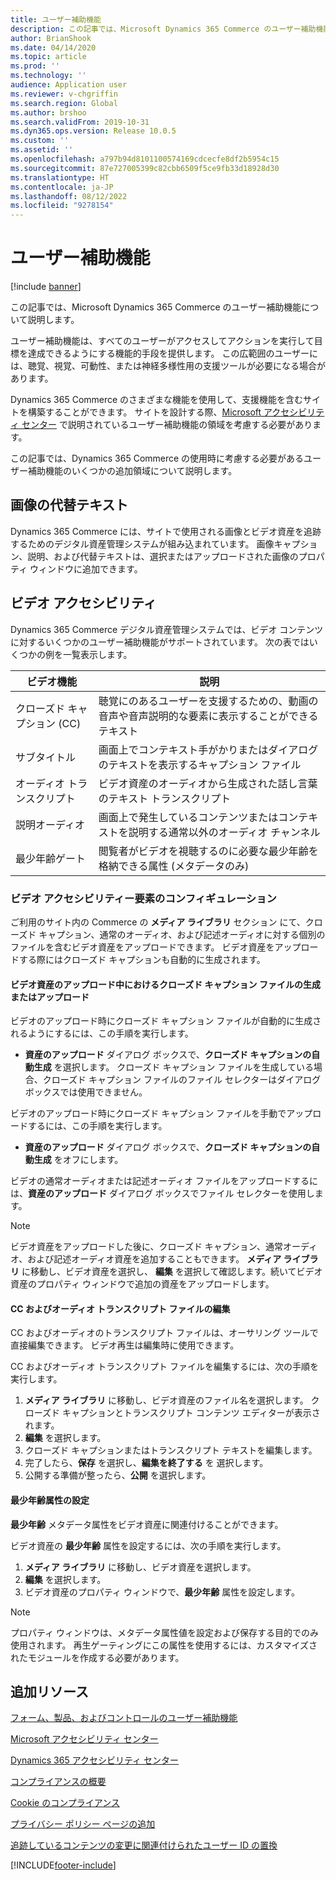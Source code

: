 ```yaml
---
title: ユーザー補助機能
description: この記事では、Microsoft Dynamics 365 Commerce のユーザー補助機能について説明します。
author: BrianShook
ms.date: 04/14/2020
ms.topic: article
ms.prod: ''
ms.technology: ''
audience: Application user
ms.reviewer: v-chgriffin
ms.search.region: Global
ms.author: brshoo
ms.search.validFrom: 2019-10-31
ms.dyn365.ops.version: Release 10.0.5
ms.custom: ''
ms.assetid: ''
ms.openlocfilehash: a797b94d8101100574169cdcecfe8df2b5954c15
ms.sourcegitcommit: 87e727005399c82cbb6509f5ce9fb33d18928d30
ms.translationtype: HT
ms.contentlocale: ja-JP
ms.lasthandoff: 08/12/2022
ms.locfileid: "9278154"
---
```

# <a name="accessibility-features-and-capabilities"></a>ユーザー補助機能

[!include [banner](includes/banner.md)]

この記事では、Microsoft Dynamics 365 Commerce のユーザー補助機能について説明します。

ユーザー補助機能は、すべてのユーザーがアクセスしてアクションを実行して目標を達成できるようにする機能的手段を提供します。 この広範囲のユーザーには、聴覚、視覚、可動性、または神経多様性用の支援ツールが必要になる場合があります。

Dynamics 365 Commerce のさまざまな機能を使用して、支援機能を含むサイトを構築することができます。 サイトを設計する際、[Microsoft アクセシビリティ センター](https://www.microsoft.com/accessibility) で説明されているユーザー補助機能の領域を考慮する必要があります。 

この記事では、Dynamics 365 Commerce の使用時に考慮する必要があるユーザー補助機能のいくつかの追加領域について説明します。

## <a name="image-alt-text"></a>画像の代替テキスト

Dynamics 365 Commerce には、サイトで使用される画像とビデオ資産を追跡するためのデジタル資産管理システムが組み込まれています。 画像キャプション、説明、および代替テキストは、選択またはアップロードされた画像のプロパティ ウィンドウに追加できます。

## <a name="video-accessibility"></a>ビデオ アクセシビリティ

Dynamics 365 Commerce デジタル資産管理システムでは、ビデオ コンテンツに対するいくつかのユーザー補助機能がサポートされています。 次の表ではいくつかの例を一覧表示します。

| ビデオ機能               | 説明 |
|-----------------------------|-------------|
| クローズド キャプション (CC)      | 聴覚にのあるユーザーを支援するための、動画の音声や音声説明的な要素に表示することができるテキスト |
| サブタイトル                   | 画面上でコンテキスト手がかりまたはダイアログのテキストを表示するキャプション ファイル |
| オーディオ トランスクリプト           | ビデオ資産のオーディオから生成された話し言葉のテキスト トランスクリプト |
| 説明オーディオ           | 画面上で発生しているコンテンツまたはコンテキストを説明する通常以外のオーディオ チャンネル |
| 最少年齢ゲート            | 閲覧者がビデオを視聴するのに必要な最少年齢を格納できる属性 (メタデータのみ) |

### <a name="configure-video-accessibility-elements"></a>ビデオ アクセシビリティー要素のコンフィギュレーション

ご利用のサイト内の Commerce の **メディア ライブラリ** セクション にて、クローズド キャプション、通常のオーディオ、および記述オーディオに対する個別のファイルを含むビデオ資産をアップロードできます。 ビデオ資産をアップロードする際にはクローズド キャプションも自動的に生成されます。

#### <a name="generate-or-upload-closed-caption-files-during-video-asset-upload"></a>ビデオ資産のアップロード中におけるクローズド キャプション ファイルの生成またはアップロード

ビデオのアップロード時にクローズド キャプション ファイルが自動的に生成されるようにするには、この手順を実行します。

- **資産のアップロード** ダイアログ ボックスで、**クローズド キャプションの自動生成** を選択します。 クローズド キャプション ファイルを生成している場合、クローズド キャプション ファイルのファイル セレクターはダイアログ ボックスでは使用できません。

ビデオのアップロード時にクローズド キャプション ファイルを手動でアップロードするには、この手順を実行します。

- **資産のアップロード** ダイアログ ボックスで、**クローズド キャプションの自動生成** をオフにします。

ビデオの通常オーディオまたは記述オーディオ ファイルをアップロードするには、**資産のアップロード** ダイアログ ボックスでファイル セレクターを使用します。

> [!NOTE]
> ビデオ資産をアップロードした後に、クローズド キャプション、通常オーディオ、および記述オーディオ資産を追加することもできます。 **メディア ライブラリ** に移動し、ビデオ資産を選択し、 **編集** を選択して確認します。続いてビデオ資産のプロパティ ウィンドウで追加の資産をアップロードします。

#### <a name="edit-cc-and-audio-transcript-files"></a>CC およびオーディオ トランスクリプト ファイルの編集

CC およびオーディオのトランスクリプト ファイルは、オーサリング ツールで直接編集できます。 ビデオ再生は編集時に使用できます。

CC およびオーディオ トランスクリプト ファイルを編集するには、次の手順を実行します。

1. **メディア ライブラリ** に移動し、ビデオ資産のファイル名を選択します。 クローズド キャプションとトランスクリプト コンテンツ エディターが表示されます。
1. **編集** を選択します。
1. クローズド キャプションまたはトランスクリプト テキストを編集します。
1. 完了したら、**保存** を選択し、**編集を終了する** を 選択します。
1. 公開する準備が整ったら、**公開** を選択します。

#### <a name="set-the-minimum-age-attribute"></a>最少年齢属性の設定

**最少年齢** メタデータ属性をビデオ資産に関連付けることができます。

ビデオ資産の **最少年齢** 属性を設定するには、次の手順を実行します。

1. **メディア ライブラリ** に移動し、ビデオ資産を選択します。
1. **編集** を選択します。
1. ビデオ資産のプロパティ ウィンドウで、**最少年齢** 属性を設定します。

> [!NOTE]
> プロパティ ウィンドウは、メタデータ属性値を設定および保存する目的でのみ使用されます。 再生ゲーティングにこの属性を使用するには、カスタマイズされたモジュールを作成する必要があります。

## <a name="additional-resources"></a>追加リソース

[フォーム、製品、およびコントロールのユーザー補助機能](/dynamics365/unified-operations/dev-itpro/user-interface/enable-accessibility)

[Microsoft アクセシビリティ センター](https://www.microsoft.com/accessibility)

[Dynamics 365 アクセシビリティ センター](/dynamics365/get-started/accessibility/index)

[コンプライアンスの概要](compliance-overview.md)

[Cookie のコンプライアンス](cookie-compliance.md)

[プライバシー ポリシー ページの追加](add-privacy-page.md)

[追跡しているコンテンツの変更に関連付けられたユーザー ID の置換](replace-IDs-tracked-changes.md)


[!INCLUDE[footer-include](../includes/footer-banner.md)]
